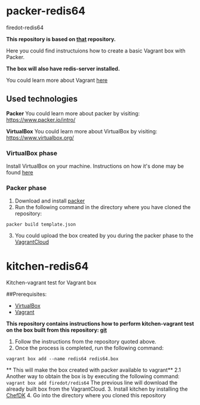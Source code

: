 # packer-redis64

firedot-redis64

**This repository is based on [that](https://github.com/nabels-coolblue/packer-xenial64) repository.**

Here you could find instructuions how to create a basic Vagrant box with Packer. 

**The box will also have redis-server installed.**

You could learn more about Vagrant [here](https://www.vagrantup.com/intro/index.html)

## Used technologies

**Packer** 
You could learn more about packer by visiting: https://www.packer.io/intro/

**VirtualBox** 
You could learn more about VirtualBox by visiting: https://www.virtualbox.org/

### VirtualBox phase
Install VirtualBox on your machine. 
Instructions on how it's done may be found [here](https://www.virtualbox.org/manual/ch02.html)

### Packer phase
1. Download and install [packer](https://www.packer.io/downloads.html) 
2. Run the following command in the directory where you have cloned the repository:

````
packer build template.json
````
3. You could upload the box created by you during the packer phase to the [VagrantCloud](https://app.vagrantup.com/boxes/search) 
# kitchen-redis64
Kitchen-vagrant test for Vagrant box

##Prerequisites: 
* [VirtualBox](https://www.virtualbox.org/manual/ch02.html)
* [Vagrant](https://www.vagrantup.com/downloads.html)

**This repository contains instructions how to perform
kitchen-vagrant test on the box built from this repository: 
[git](git@github.com:firedot/packer-redis64.git)**

1. Follow the instructions from the repository quoted above. 
2. Once the process is completed, run the following command: 
````
vagrant box add --name redis64 redis64.box
````
** This will make the box created with packer available to vagrant**
    2.1 Another way to obtain the box is by executing the following command: 
    ````
    vagrant box add firedot/redis64
    ````
    The previous line will download the already built box from the VagrantCloud. 
3. Install kitchen by installing the [ChefDK](https://downloads.chef.io/chefdk)
4. Go into the directory where you cloned this repository

